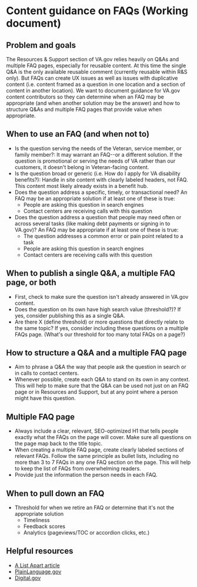 # Content guidance on FAQs (Working document)

## Problem and goals
The Resources & Support section of VA.gov relies heavily on Q&As and multiple FAQ pages, especially for reusable content. At this time the single Q&A is the only available reusable comment (currently reusable within R&S only). But FAQs can create UX issues as well as issues with duplicative content (i.e. content framed as a question in one location and a section of content in another location). We want to document guidance for VA.gov content contributors so they can determine when an FAQ may be appropriate (and when another solution may be the answer) and how to structure Q&As and multiple FAQ pages that provide value when appropriate.

## When to use an FAQ (and when not to)

- Is the question serving the needs of the Veteran, service member, or family member?: It may warrant an FAQ--or a different solution. If the question is promotional or serving the needs of VA rather than our customers, it doesn't belong in Veteran-facing content.
- Is the question broad or generic (i.e. How do I apply for VA disability benefits?): Handle in site content with clearly labeled headers, not FAQ. This content most likely already exists in a benefit hub.
- Does the question address a specific, timely, or transactional need? An FAQ may be an appropriate solution if at least one of these is true:
  - People are asking this question in search engines
  - Contact centers are receiving calls with this question
- Does the question address a question that people may need often or across several tasks (like making debt payments or signing in to VA.gov)? An FAQ may be appropriate if at least one of these is true:
  - The question addresses a common error or pain point related to a task 
  - People are asking this question in search engines
  - Contact centers are receiving calls with this question 
 
## When to publish a single Q&A, a multiple FAQ page, or both

- First, check to make sure the question isn't already answered in VA.gov content. 
- Does the question on its own have high search value (threshold?)? If yes, consider publishing this as a single Q&A.
- Are there X (define threshold) or more questions that directly relate to the same topic? If yes, consider including these questions on a multiple FAQs page. (What's our threshold for too many total FAQs on a page?)

## How to structure a Q&A and a multiple FAQ page

- Aim to phrase a Q&A the way that people ask the question in search or in calls to contact centers. 
- Whenever possible, create each Q&A to stand on its own in any context. This will help to make sure that the Q&A can be used not just on an FAQ page or in Resources and Support, but at any point where a person might have this question.

## Multiple FAQ page
- Always include a clear, relevant, SEO-optimized H1 that tells people exactly what the FAQs on the page will cover. Make sure all questions on the page map back to the title topic.
- When creating a multiple FAQ page, create clearly labeled sections of relevant FAQs. Follow the same principle as bullet lists, including no more than 3 to 7 FAQs in any one FAQ section on the page. This will help to keep the list of FAQs from overwhelming readers.
- Provide just the information the person needs in each FAQ.

## When to pull down an FAQ

- Threshold for when we retire an FAQ or determine that it's not the appropriate solution
  - Timeliness
  - Feedback scores
  - Analytics (pageviews/TOC or accordion clicks, etc.)

## Helpful resources

- [A List Apart article](https://alistapart.com/article/no-more-faqs-create-purposeful-information-for-a-more-effective-user-experi/)
- [PlainLanguage,gov](https://www.plainlanguage.gov/guidelines/web/avoid-faqs/)
- [Digital.gov](https://digital.gov/2015/09/04/faqs-done-right/) 



